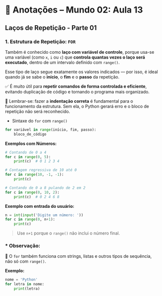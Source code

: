 # 📝 Anotações – Mundo 02: Aula 13
##  Laços de Repetição - Parte 01

### 1. Estrutura de Repetição: `FOR`
Também é conhecido como **laço com variável de controle**, porque usa-se uma variável (como `x`, `i` ou `c`) que **controla quantas vezes o laço será executado**, dentro de um intervalo definido com `range()`.  

Esse tipo de laço segue exatamente os valores indicados — por isso, é ideal quando já se sabe o **início**, o **fim** e o **passo** da repetição.  

✅ É muito útil para **repetir comandos de forma controlada e eficiente**, evitando duplicação de código e tornando o programa mais organizado.

📌 Lembrar-se: fazer a **indentação correta** é fundamental para o funcionamento da estrutura. Sem ela, o Python gerará erro e o bloco de repetição não será reconhecido.

* Sintaxe do `for` com `range()`

```python
for variável in range(início, fim, passo):
    bloco_de_código
```

**Exemplos com Números:**
```python
# Contando de 0 a 4
for c in range(0, 5):
    print(c)  # 0 1 2 3 4

# Contagem regressiva de 10 até 0
for c in range(10, -1, -1):
    print(c)

# Contando de 0 a 8 pulando de 2 em 2
for c in range(0, 10, 2):
    print(c)  # 0 2 4 6 8
```
**Exemplo com entrada do usuário:**
```python
n = int(input('Digite um número: '))
for c in range(0, n+1):
    print(c)
```
> Use `n+1` porque o `range()` não inclui o número final.

### * Observação:
  💬 O `for` também funciona com strings, listas e outros tipos de sequência, não só com `range()`.
  
**Exemplo:**
```python
nome = 'Python'
for letra in nome:
    print(letra)
```


  
